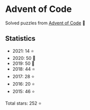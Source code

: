 # Advent of Code

Solved puzzles from [Advent of Code](https://adventofcode.com) :christmas_tree:

## Statistics

- 2021: 14 :star:
- 2020: 50 :star2:
- 2019: 50 :star2:
- 2018: 44 :star:
- 2017: 28 :star:
- 2016: 20 :star:
- 2015: 46 :star:

Total stars: 252 :star:

